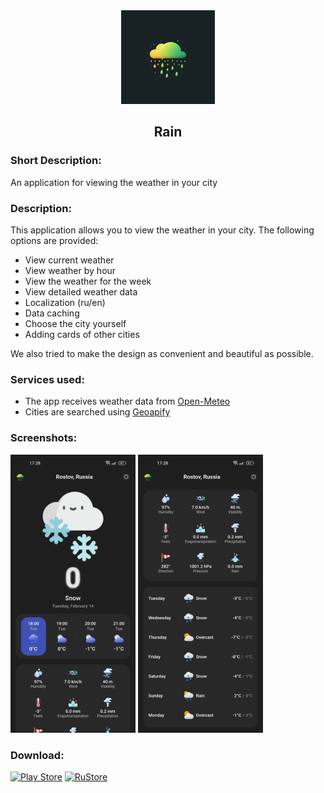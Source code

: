 <div align="center">
<img src="/assets/icons/icon.png" width="150"/>
<h2>Rain</h2>
</div>

### Short Description:
<!-- Приложение для просмотра погоды в вашем городе -->
An application for viewing the weather in your city

### Description:
<!-- Данное приложение позволяет смотреть погоду в вашем городе.
Предоставлены следующие возможности:
- Просмотр погоды на данный момент
- Просмотр погоды по часам
- Просмотр погоды на неделю
- Просмотр подробных данных о погоде
- Локализация (ru/en)
- Кэширование данных
- Выбор города самостоятельно
- Добавление карточек других городов
Также мы постарались сделать дизайн максимально удобным и красивым. -->
This application allows you to view the weather in your city.
The following options are provided:
- View current weather
- View weather by hour
- View the weather for the week
- View detailed weather data
- Localization (ru/en)
- Data caching
- Choose the city yourself
- Adding cards of other cities

We also tried to make the design as convenient and beautiful as possible.

### Services used:
- The app receives weather data from [Open-Meteo](https://open-meteo.com/)
- Cities are searched using [Geoapify](https://www.geoapify.com/)

### Screenshots:
<img src="/readme/1.jpg" width="200"/> <img src="/readme/2.jpg" width="200"/>

### Download: 
[![Play Store](https://img.shields.io/badge/Google_Play-414141?style=for-the-badge&logo=google-play&logoColor=white)](https://play.google.com/store/apps/details?id=com.yoshi.rain) 
[![RuStore](https://img.shields.io/badge/RuStore-blue?style=for-the-badge&logo=vk&logoColor=white)](https://apps.rustore.ru/app/com.yoshi.rain) 
